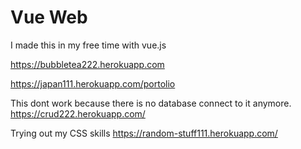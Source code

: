 # Vue Web

I made this in my free time with vue.js

https://bubbletea222.herokuapp.com

https://japan111.herokuapp.com/portolio

This dont work because there is no database connect to it anymore.
https://crud222.herokuapp.com/

Trying out my CSS skills 
https://random-stuff111.herokuapp.com/
